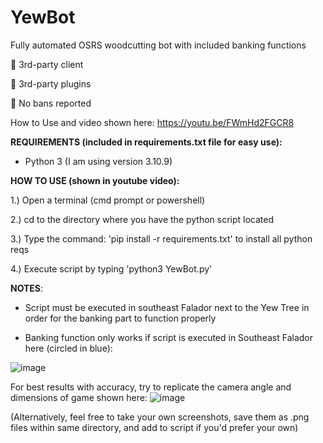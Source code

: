 # YewBot
Fully automated OSRS woodcutting bot with included banking functions



🚫 3rd-party client

🚫 3rd-party plugins

🚫 No bans reported



How to Use and video shown here: https://youtu.be/FWmHd2FGCR8




**REQUIREMENTS (included in requirements.txt file for easy use):**

- Python 3 (I am using version 3.10.9)

**HOW TO USE (shown in youtube video):**

1.) Open a terminal (cmd prompt or powershell)

2.) cd to the directory where you have the python script located

3.) Type the command: 'pip install -r requirements.txt' to install all python reqs

4.) Execute script by typing 'python3 YewBot.py'


**NOTES**:

- Script must be executed in southeast Falador next to the Yew Tree in order for the banking part to function properly

- Banking function only works if script is executed in Southeast Falador here (circled in blue):

![image](https://user-images.githubusercontent.com/33561650/219968282-2b548a4b-6034-47ce-8eac-ba5dbb735231.png)

For best results with accuracy, try to replicate the camera angle and dimensions of game shown here:
![image](https://user-images.githubusercontent.com/33561650/220020647-85a2f16e-2e19-43f4-a0bb-2ff9c09a49f8.png)

(Alternatively, feel free to take your own screenshots, save them as .png files within same directory, and add to script if you'd prefer your own)
